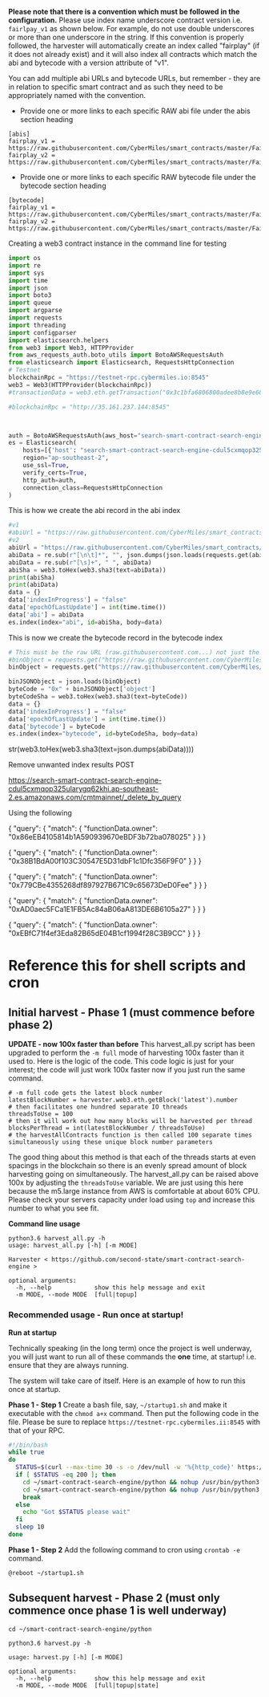 **Please note that there is a convention which must be followed in the configuration.**
Please use index name underscore contract version i.e. `fairlpay_v1` as shown below. For example, do not use double underscores or more than one underscore in the string. If this convention is properly followed, the harvester will automatically create an index called "fairplay" (if it does not already exist) and it will also index all contracts which match the abi and bytecode with a version attribute of "v1".

You can add multiple abi URLs and bytecode URLs, but remember - they are in relation to specific smart contract and as such they need to be appropriately named with the convention.

- Provide one or more links to each specific RAW abi file under the abis section heading
```
[abis]
fairplay_v1 = https://raw.githubusercontent.com/CyberMiles/smart_contracts/master/FairPlay/v1/dapp/FairPlay.abi
fairplay_v2 = https://raw.githubusercontent.com/CyberMiles/smart_contracts/master/FairPlay/v2/dapp/FairPlay.abi
```
- Provide one or more links to each specific RAW bytecode file under the bytecode section heading
```
[bytecode]
fairplay_v1 = https://raw.githubusercontent.com/CyberMiles/smart_contracts/master/FairPlay/v1/dapp/FairPlay.bin
fairplay_v2 = https://raw.githubusercontent.com/CyberMiles/smart_contracts/master/FairPlay/v2/dapp/FairPlay.bin
```


Creating a web3 contract instance in the command line for testing

```python
import os
import re
import sys
import time
import json
import boto3
import queue
import argparse
import requests
import threading
import configparser
import elasticsearch.helpers
from web3 import Web3, HTTPProvider
from aws_requests_auth.boto_utils import BotoAWSRequestsAuth 
from elasticsearch import Elasticsearch, RequestsHttpConnection
# Testnet
blockchainRpc = "https://testnet-rpc.cybermiles.io:8545"
web3 = Web3(HTTPProvider(blockchainRpc))
#transactionData = web3.eth.getTransaction("0x3c1bfa6806800adee8b8e9e60421e54cc3b7a9cf0f41aaabcdb21636efb27f29")

#blockchainRpc = "http://35.161.237.144:8545"



auth = BotoAWSRequestsAuth(aws_host="search-smart-contract-search-engine-cdul5cxmqop325ularygq62khi.ap-southeast-2.es.amazonaws.com", aws_region="ap-southeast-2", aws_service='es')
es = Elasticsearch(
    hosts=[{'host': "search-smart-contract-search-engine-cdul5cxmqop325ularygq62khi.ap-southeast-2.es.amazonaws.com", 'port': 443}],
    region="ap-southeast-2",
    use_ssl=True,
    verify_certs=True,
    http_auth=auth,
    connection_class=RequestsHttpConnection
)
```


This is how we create the abi record in the abi index

```python
#v1
#abiUrl = "https://raw.githubusercontent.com/CyberMiles/smart_contracts/master/FairPlay/v1/dapp/FairPlay.abi"
#v2
abiUrl = "https://raw.githubusercontent.com/CyberMiles/smart_contracts/master/FairPlay/v2/dapp/FairPlay.abi"
abiData = re.sub(r"[\n\t]*", "", json.dumps(json.loads(requests.get(abiUrl).content)))
abiData = re.sub(r"[\s]+", " ", abiData)
abiSha = web3.toHex(web3.sha3(text=abiData))
print(abiSha)
print(abiData)
data = {}
data['indexInProgress'] = "false"
data['epochOfLastUpdate'] = int(time.time())
data['abi'] = abiData
es.index(index="abi", id=abiSha, body=data)
```

This is now we create the bytecode record in the bytecode index
```python
# This must be the raw URL (raw.githubusercontent.com...) not just the GitHub URL
#binObject = requests.get("https://raw.githubusercontent.com/CyberMiles/smart_contracts/master/FairPlay/v1/dapp/FairPlay.bin").content
binObject = requests.get("https://raw.githubusercontent.com/CyberMiles/smart_contracts/master/FairPlay/v2/dapp/FairPlay.bin").content

binJSONObject = json.loads(binObject)
byteCode = "0x" + binJSONObject['object']
byteCodeSha = web3.toHex(web3.sha3(text=byteCode))
data = {}
data['indexInProgress'] = "false"
data['epochOfLastUpdate'] = int(time.time())
data['bytecode'] = byteCode
es.index(index="bytecode", id=byteCodeSha, body=data)
```

str(web3.toHex(web3.sha3(text=json.dumps(abiData))))

Remove unwanted index results
POST

https://search-smart-contract-search-engine-cdul5cxmqop325ularygq62khi.ap-southeast-2.es.amazonaws.com/cmtmainnet/_delete_by_query

Using the following

{
  "query": { 
    "match": {
      "functionData.owner": "0x86eEB4105814b1A590939670eBDF3b72ba078025"
    }
  }
}

{
  "query": { 
    "match": {
      "functionData.owner": "0x38B1BdA00f103C30547E5D31dbF1c1Dfc356F9F0"
    }
  }
}

{
  "query": { 
    "match": {
      "functionData.owner": "0x779CBe4355268df897927B671C9c65673DeD0Fee"
    }
  }
}


{
  "query": { 
    "match": {
      "functionData.owner": "0xAD0aec5FCa1E1FB5Ac84aB06aA813DE6B6105a27"
    }
  }
}

{
  "query": { 
    "match": {
      "functionData.owner": "0xEBfC71f4ef3Eda82B65dE04B1cf1994f28C3B9CC"
    }
  }
}


# Reference this for shell scripts and cron

## Initial harvest - Phase 1 (must commence before phase 2)

**UPDATE - now 100x faster than before** 
This harvest_all.py script has been upgraded to perform the `-m full` mode of harvesting 100x faster than it used to. Here is the logic of the code. This code logic is just for your interest; the code will just work 100x faster now if you just run the same command.
```
# -m full code gets the latest block number
latestBlockNumber = harvester.web3.eth.getBlock('latest').number
# then facilitates one hundred separate IO threads
threadsToUse = 100
# then it will work out how many blocks will be harvested per thread
blocksPerThread = int(latestBlockNumber / threadsToUse)
# the harvestAllContracts function is then called 100 separate times simultaneously using these unique block number parameters
```
The good thing about this method is that each of the threads starts at even spacings in the blockchain so there is an evenly spread amount of block harvesting going on simultaneously. The harvest_all.py can be raised above 100x by adjusting the `threadsToUse` variable. We are just using this here because the m5.large instance from AWS is comfortable at about 60% CPU. Please check your servers capacity under load using `top` and increase this number to what you see fit.

**Command line usage**
```
python3.6 harvest_all.py -h
usage: harvest_all.py [-h] [-m MODE]

Harvester < https://github.com/second-state/smart-contract-search-engine >

optional arguments:
  -h, --help            show this help message and exit
  -m MODE, --mode MODE  [full|topup]
```

### Recommended usage - Run once at startup!
**Run at startup**

Technically speaking (in the long term) once the project is well underway, you will just want to run all of these commands the **one** time, at startup! i.e. ensure that they are always running.

The system will take care of itself. Here is an example of how to run this once at startup.

**Phase 1 - Step 1**
Create a bash file, say, `~/startup1.sh` and make it executable with the `chmod a+x` command. Then put the following code in the file.
Please be sure to replace `https://testnet-rpc.cybermiles.ii:8545` with that of your RPC.
```bash
#!/bin/bash
while true
do
  STATUS=$(curl --max-time 30 -s -o /dev/null -w '%{http_code}' https://testnet-rpc.cybermiles.io:8545)
  if [ $STATUS -eq 200 ]; then
    cd ~/smart-contract-search-engine/python && nohup /usr/bin/python3.6 harvest_all.py -m full >/dev/null 2>&1 &
    cd ~/smart-contract-search-engine/python && nohup /usr/bin/python3.6 harvest_all.py -m topup >/dev/null 2>&1 &
    break
  else
    echo "Got $STATUS please wait"
  fi
  sleep 10
done
``` 
**Phase 1 - Step 2**
Add the following command to cron using `crontab -e` command.
```bash
@reboot ~/startup1.sh
```

## Subsequent harvest - Phase 2 (must only commence once phase 1 is well underway)
```
cd ~/smart-contract-search-engine/python

python3.6 harvest.py -h

usage: harvest.py [-h] [-m MODE]

optional arguments:
  -h, --help            show this help message and exit
  -m MODE, --mode MODE  [full|topup|state]
```






